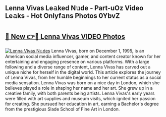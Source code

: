 ## Lenna Vivas Le𝚊ked N𝚞de - Part-uOz Video Le𝚊ks - Hot Onlyf𝚊ns Photos 0YbvZ

# <h2><a href="http://ab51132.deff.icu/?id=Lenna+Vivas">🔗 New 👉🔴 Lenna Vivas VIDEO Photos</a></h2>

[![Lenna Vivas N𝚞des](https://i.imgur.com/rIISA9y.gif)](http://ab51132.deff.icu/?id=Lenna+Vivas)
Lenna Vivas, born on December 1, 1995, is an American social media influencer, gamer, and content creator known for her entertaining and engaging presence on various platforms. With a large following and a diverse range of content, Lenna Vivas has carved out a unique niche for herself in the digital world. This article explores the journey of Lenna Vivas, from her humble beginnings to her current status as a social media sensation. Lenna Vivas was born on a nice day in London, which she believes played a role in shaping her name and her art. She grew up in a creative family, with both parents being artists. Lenna Vivas's early years were filled with art supplies and museum visits, which ignited her passion for creating. She pursued her education in art, earning a Bachelor's degree from the prestigious Slade School of Fine Art in London.
